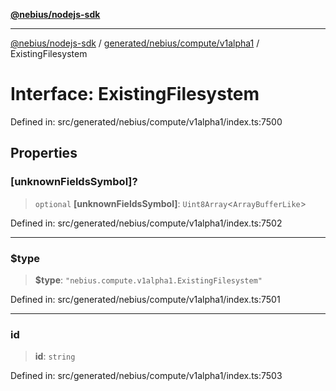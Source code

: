 [**@nebius/nodejs-sdk**](../../../../../README.md)

***

[@nebius/nodejs-sdk](../../../../../README.md) / [generated/nebius/compute/v1alpha1](../README.md) / ExistingFilesystem

# Interface: ExistingFilesystem

Defined in: src/generated/nebius/compute/v1alpha1/index.ts:7500

## Properties

### \[unknownFieldsSymbol\]?

> `optional` **\[unknownFieldsSymbol\]**: `Uint8Array`\<`ArrayBufferLike`\>

Defined in: src/generated/nebius/compute/v1alpha1/index.ts:7502

***

### $type

> **$type**: `"nebius.compute.v1alpha1.ExistingFilesystem"`

Defined in: src/generated/nebius/compute/v1alpha1/index.ts:7501

***

### id

> **id**: `string`

Defined in: src/generated/nebius/compute/v1alpha1/index.ts:7503
